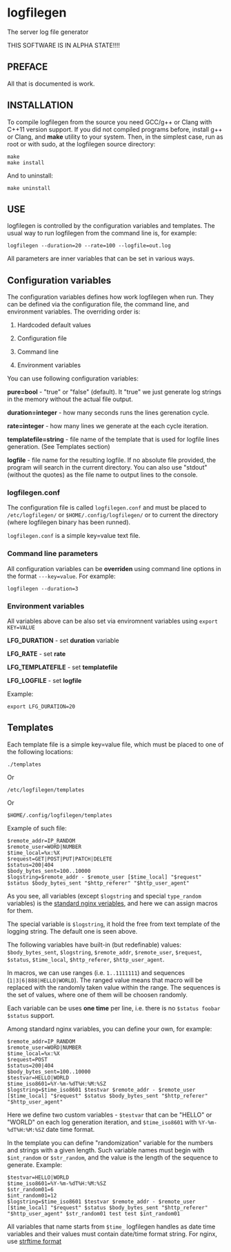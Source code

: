 # logfilegen
The server log file generator

THIS SOFTWARE IS IN ALPHA STATE!!!!

## PREFACE

All that is documented is work.


## INSTALLATION

To compile logfilegen from the source you need GCC/g++ or Clang with C++11 version support. If you did not compiled programs before, install g++ or Clang, and **make** utility to your system. Then, in the simplest case, run as root or with sudo, at the logfilegen source directory:


```console
make
make install
```

And to uninstall:


```console
make uninstall
```


## USE

logfilegen is controlled by the configuration variables and templates. The usual way to run logfilegen from the command line is, for example:


```console
logfilegen --duration=20 --rate=100 --logfile=out.log
```

All parameters are inner variables that can be set in various ways.


## Configuration variables

The configuration variables defines how work logfilegen when run. They can be defined via the configuration file, the command line, and environment variables. The overriding order is:

1. Hardcoded default values

2. Configuration file

3. Command line

4. Environment variables


You can use following configuration variables:

**pure=bool** - "true" or "false" (default). It "true" we just generate log strings in the memory without the actual file output.

**duration=integer** - how many seconds runs the lines gerenation cycle.

**rate=integer** - how many lines we generate at the each cycle iteration.

**templatefile=string** - file name of the template that is used for logfile lines generation. (See Templates section)

**logfile** - file name for the resulting logfile. If no absolute file provided, the program will search in the current directory. You can also use "stdout" (without the quotes) as the file name to output lines to the console.



### logfilegen.conf

The configuration file is called ```logfilegen.conf``` and must be placed to ```/etc/logfilegen/``` or ```$HOME/.config/logfilegen/``` or to current the directory (where logfilegen binary has been runned).

```logfilegen.conf``` is a simple key=value text file.




### Command line parameters

All configuration variables can be **overriden** using command line options in the format ```---key=value```. For example:

```console
logfilegen --duration=3
```


### Environment variables

All variables above can be also set via enviromnent variables using ```export KEY=VALUE```

**LFG_DURATION** - set **duration** variable

**LFG_RATE** - set **rate**

**LFG_TEMPLATEFILE** - set **templatefile**

**LFG_LOGFILE** - set **logfile**


Example:

```export LFG_DURATION=20```


## Templates


Each template file is a simple key=value file, which must be placed to one of the following locations:

```
./templates
```

Or


```/etc/logfilegen/templates```


Or


```$HOME/.config/logfilegen/templates```


Example of such file:

```
$remote_addr=IP_RANDOM
$remote_user=WORD|NUMBER
$time_local=%x:%X
$request=GET|POST|PUT|PATCH|DELETE
$status=200|404
$body_bytes_sent=100..10000
$logstring=$remote_addr - $remote_user [$time_local] "$request" $status $body_bytes_sent "$http_referer" "$http_user_agent"
```

As you see, all variables (except ```$logstring``` and special ```type_random``` variables) is the [standard nginx veriables](http://nginx.org/en/docs/varindex.html), and here we can assign macros for them.

The special variable is ```$logstring```, it hold the free from text template of the logging string. The default one is seen above.

The following variables have built-in (but redefinable) values: ```$body_bytes_sent```, ```$logstring```, ```$remote_addr```, ```$remote_user```, ```$request```, ```$status```, ```$time_local```, ```$http_referer```, ```$http_user_agent```.

In macros, we can use ranges (i.e. ```1..1111111```) and sequences (```1|3|6|888|HELLO|WORLD```). The ranged value means that macro will be replaced with the randomly taken value within the range. The sequences is the set of values, where one of them will be choosen randomly.

Each variable can be uses **one time** per line, i.e. there is no ```$status foobar $status``` support.

Among standard nginx variables, you can define your own, for example:

```
$remote_addr=IP_RANDOM
$remote_user=WORD|NUMBER
$time_local=%x:%X
$request=POST
$status=200|404
$body_bytes_sent=100..10000
$testvar=HELLO|WORLD
$time_iso8601=%Y-%m-%dT%H:%M:%SZ
$logstring=$time_iso8601 $testvar $remote_addr - $remote_user [$time_local] "$request" $status $body_bytes_sent "$http_referer" "$http_user_agent"
```

Here we define two custom variables - ``$testvar`` that can be "HELLO" or "WORLD" on each log generation iteration, and ```$time_iso8601``` with ```%Y-%m-%dT%H:%M:%SZ``` date time format.

In the template you can define "randomization" variable for the numbers and strings with a given length. Such variable names must begin with ```$int_random``` or ```$str_random```, and the value is the length of the sequence to generate. Example:

```
$testvar=HELLO|WORLD
$time_iso8601=%Y-%m-%dT%H:%M:%SZ
$str_random01=6
$int_random01=12
$logstring=$time_iso8601 $testvar $remote_addr - $remote_user [$time_local] "$request" $status $body_bytes_sent "$http_referer" "$http_user_agent" $str_random01 test test $int_random01
```

All variables that name starts from ``$time_`` logfilegen handles as date time variables and their values must contain date/time format string. For nginx, use [strftime format](https://en.cppreference.com/w/c/chrono/strftime)

